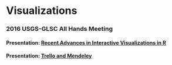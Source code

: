 # Visualizations

### 2016 USGS-GLSC All Hands Meeting

#### **Presentation**: [Recent Advances in Interactive Visualizations in R](https://rawgit.com/JVAdams/vizzy/master/Visualizations.html)

#### **Presentation**: [Trello and Mendeley](https://rawgit.com/JVAdams/vizzy/master/Trello.html)